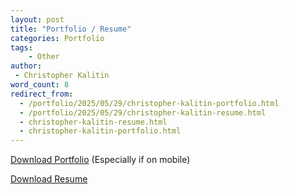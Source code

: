 ```yaml
---
layout: post
title: "Portfolio / Resume"
categories: Portfolio
tags:
    - Other
author:
 - Christopher Kalitin
word_count: 8
redirect_from:
  - /portfolio/2025/05/29/christopher-kalitin-portfolio.html
  - /portfolio/2025/05/29/christopher-kalitin-resume.html
  - christopher-kalitin-resume.html
  - christopher-kalitin-portfolio.html
---
```

<a href="{{site.url}}/assets/Christopher_Kalitin_Portfolio.pdf">Download Portfolio</a> (Especially if on mobile)

<a href="{{site.url}}/assets/Christopher Kalitin Resume.pdf">Download Resume</a>

<object data="{{site.url}}/assets/Christopher_Kalitin_Portfolio.pdf" width="1000" height="1200" type='application/pdf'></object>

<object data="{{site.url}}/assets/Christopher Kalitin Resume.pdf" type='application/pdf'></object>